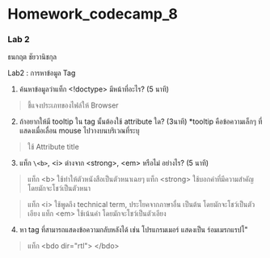 # Homework_codecamp_8
### Lab 2
ธนกฤต ชัยวานิชกุล

   Lab2 : การหาข้อมูล Tag
   1. ค้นหาข้อมูลว่าแท็ก <!doctype> มีหน้าที่อะไร? (5 นาที)
   > ชี้แจงประเภทของไฟล์ให้ Browser

   2. ถ้าอยากให้มี tooltip ใน tag นั้นต้องใช้ attribute ใด? (3นาที)
       *tooltip คือข้อความเล็กๆ ที่แสดงเมื่อเลื่อน mouse ไปวางบนบริเวณที่ระบุ
   > ใช้ Attribute title

   3. แท็ก `\<b>`, \<i> ต่างจาก \<strong>, \<em> หรือไม่ อย่างไร? (5 นาที)
   > แท็ก \<b> ใช้ทำให้ตัวหนังสือเป็นตัวหนาเฉยๆ แท็ก \<strong> ใช้บอกคำที่มีความสำคัญโดยมักจะโชว์เป็นตัวหนา
   
   > แท็ก \<i> ใช้พูดถึง technical term, ประโยคจากภาษาอื่น เป็นต้น โดยมักจะโชว์เป็นตัวเอียง แท็ก \<em> ใช้เน้นคำ โดยมักจะโชว์เป็นตัวเอียง


   4. หา tag ที่สามารถแสดงข้อความกลับหลังได้
       เช่น โปรแกรมเมอร์ แสดงเป็น ร์อมเมรกแรปโ"
   > แท็ก \<bdo dir="rtl"> \</bdo>
